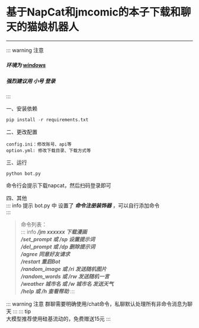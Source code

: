 # 基于NapCat和jmcomic的本子下载和聊天的猫娘机器人

---
::: warning 注意
##### 环境为 <u>___windows___</u>  
##### 强烈建议用 ___小号___ 登录
:::

一、安装依赖
``` python
pip install -r requirements.txt
```
二、更改配置
```
config.ini：修改账号、api等
option.yml: 修改下载目录、下载方式等
```
三、运行
```
python bot.py
```
命令行会提示下载napcat，然后扫码登录即可

四、其他  
::: info 提示
bot.py 中 设置了 ___命令注册装饰器___ ，可以自行添加命令    
:::

>命令列表：  
::: info 
>___/jm xxxxxx 下载漫画  
/set_prompt 或 /sp 设置提示词    
/del_prompt 或 /dp 删除提示词  
/agree   同意好友请求  
/restart   重启Bot  
/random_image 或 /ri 发送随机图片  
/random_words 或 /rw 发送随机一言  
/weather 城市名 或 /w 城市名 发送天气  
/help 或 /h 查看帮助___
:::

::: warning 注意
群聊需要明确使用/chat命令，私聊默认处理所有非命令消息为聊天
:::
::: tip  
大模型推荐使用硅基流动的，免费赠送15元
:::